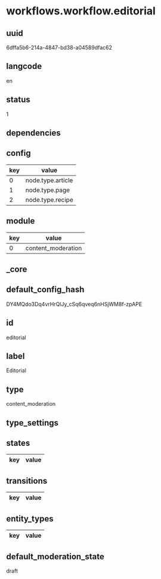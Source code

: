 # workflows.workflow.editorial

## uuid
6dffa5b6-214a-4847-bd38-a04589dfac62

## langcode
en

## status
1

## dependencies

## config
|key|value|
|-|-|
|0|node.type.article|
|1|node.type.page|
|2|node.type.recipe|


## module
|key|value|
|-|-|
|0|content_moderation|


## _core

## default_config_hash
DY4MQdo3Dq4vrHrQlJy_cSq6qveq6nHSjWM8f-zpAPE

## id
editorial

## label
Editorial

## type
content_moderation

## type_settings

## states
|key|value|
|-|-|


## transitions
|key|value|
|-|-|


## entity_types
|key|value|
|-|-|


## default_moderation_state
draft
